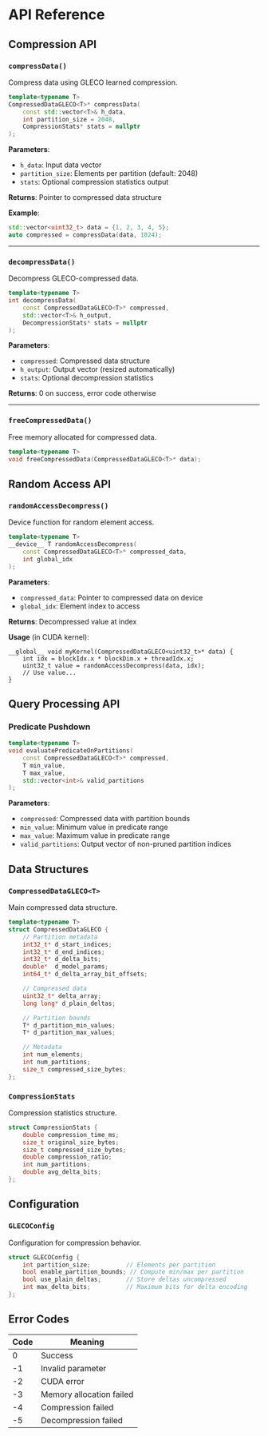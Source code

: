 # API Reference

## Compression API

### `compressData()`

Compress data using GLECO learned compression.

```cpp
template<typename T>
CompressedDataGLECO<T>* compressData(
    const std::vector<T>& h_data,
    int partition_size = 2048,
    CompressionStats* stats = nullptr
);
```

**Parameters**:
- `h_data`: Input data vector
- `partition_size`: Elements per partition (default: 2048)
- `stats`: Optional compression statistics output

**Returns**: Pointer to compressed data structure

**Example**:
```cpp
std::vector<uint32_t> data = {1, 2, 3, 4, 5};
auto compressed = compressData(data, 1024);
```

---

### `decompressData()`

Decompress GLECO-compressed data.

```cpp
template<typename T>
int decompressData(
    const CompressedDataGLECO<T>* compressed,
    std::vector<T>& h_output,
    DecompressionStats* stats = nullptr
);
```

**Parameters**:
- `compressed`: Compressed data structure
- `h_output`: Output vector (resized automatically)
- `stats`: Optional decompression statistics

**Returns**: 0 on success, error code otherwise

---

### `freeCompressedData()`

Free memory allocated for compressed data.

```cpp
template<typename T>
void freeCompressedData(CompressedDataGLECO<T>* data);
```

## Random Access API

### `randomAccessDecompress()`

Device function for random element access.

```cpp
template<typename T>
__device__ T randomAccessDecompress(
    const CompressedDataGLECO<T>* compressed_data,
    int global_idx
);
```

**Parameters**:
- `compressed_data`: Pointer to compressed data on device
- `global_idx`: Element index to access

**Returns**: Decompressed value at index

**Usage** (in CUDA kernel):
```cuda
__global__ void myKernel(CompressedDataGLECO<uint32_t>* data) {
    int idx = blockIdx.x * blockDim.x + threadIdx.x;
    uint32_t value = randomAccessDecompress(data, idx);
    // Use value...
}
```

## Query Processing API

### Predicate Pushdown

```cpp
template<typename T>
void evaluatePredicateOnPartitions(
    const CompressedDataGLECO<T>* compressed,
    T min_value,
    T max_value,
    std::vector<int>& valid_partitions
);
```

**Parameters**:
- `compressed`: Compressed data with partition bounds
- `min_value`: Minimum value in predicate range
- `max_value`: Maximum value in predicate range
- `valid_partitions`: Output vector of non-pruned partition indices

## Data Structures

### `CompressedDataGLECO<T>`

Main compressed data structure.

```cpp
template<typename T>
struct CompressedDataGLECO {
    // Partition metadata
    int32_t* d_start_indices;
    int32_t* d_end_indices;
    int32_t* d_delta_bits;
    double*  d_model_params;
    int64_t* d_delta_array_bit_offsets;

    // Compressed data
    uint32_t* delta_array;
    long long* d_plain_deltas;

    // Partition bounds
    T* d_partition_min_values;
    T* d_partition_max_values;

    // Metadata
    int num_elements;
    int num_partitions;
    size_t compressed_size_bytes;
};
```

### `CompressionStats`

Compression statistics structure.

```cpp
struct CompressionStats {
    double compression_time_ms;
    size_t original_size_bytes;
    size_t compressed_size_bytes;
    double compression_ratio;
    int num_partitions;
    double avg_delta_bits;
};
```

## Configuration

### `GLECOConfig`

Configuration for compression behavior.

```cpp
struct GLECOConfig {
    int partition_size;          // Elements per partition
    bool enable_partition_bounds; // Compute min/max per partition
    bool use_plain_deltas;       // Store deltas uncompressed
    int max_delta_bits;          // Maximum bits for delta encoding
};
```

## Error Codes

| Code | Meaning |
|------|---------|
| 0 | Success |
| -1 | Invalid parameter |
| -2 | CUDA error |
| -3 | Memory allocation failed |
| -4 | Compression failed |
| -5 | Decompression failed |
